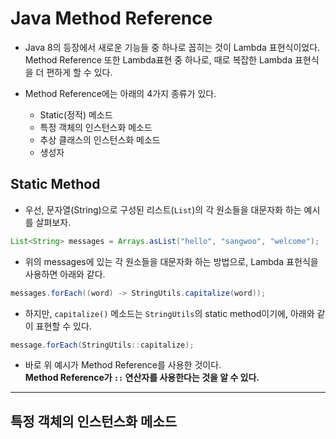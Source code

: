 # Java Method Reference

- Java 8의 등장에서 새로운 기능들 중 하나로 꼽히는 것이 Lambda 표현식이었다.  
  Method Reference 또한 Lambda표현 중 하나로, 때로 복잡한 Lambda 표현식을 더 편하게 할 수 있다.

- Method Reference에는 아래의 4가지 종류가 있다.
  - Static(정적) 메소드
  - 특정 객체의 인스턴스화 메소드
  - 추상 클래스의 인스턴스화 메소드
  - 생성자

<h2>Static Method</h2>

- 우선, 문자열(String)으로 구성된 리스트(`List`)의 각 원소들을 대문자화 하는 예시를 살펴보자.

```java
List<String> messages = Arrays.asList("hello", "sangwoo", "welcome");
```

- 위의 messages에 있는 각 원소들을 대문자화 하는 방법으로, Lambda 표헌식을 사용하면 아래와 같다.

```java
messages.forEach((word) -> StringUtils.capitalize(word));
```

- 하지만, `capitalize()` 메소드는 `StringUtils`의 static method이기에, 아래와 같이 표현할 수 있다.

```java
message.forEach(StringUtils::capitalize);
```

- 바로 위 예시가 Method Reference를 사용한 것이다.  
  **Method Reference가 `::` 연산자를 사용한다는 것을 알 수 있다.**

<hr/>

<h2>특정 객체의 인스턴스화 메소드</h2>
